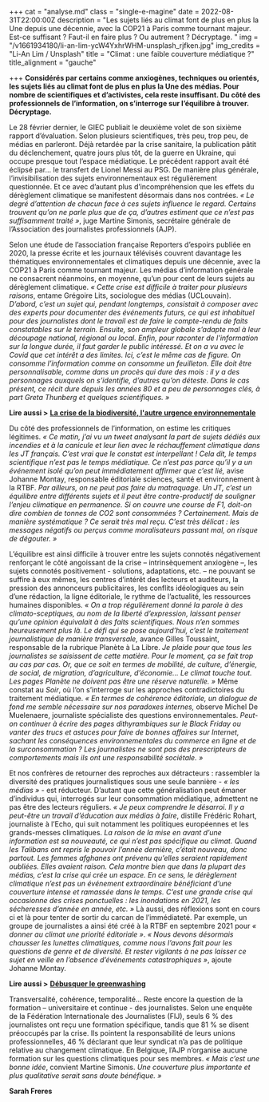 +++
cat = "analyse.md"
class = "single-e-magine"
date = 2022-08-31T22:00:00Z
description = "Les sujets liés au climat font de plus en plus la Une depuis une décennie, avec la COP21 à Paris comme tournant majeur. Est-ce suffisant ? Faut-il en faire plus ? Ou autrement ? Décryptage. "
img = "/v1661934180/li-an-lim-ycW4YxhrWHM-unsplash_rjfken.jpg"
img_credits = "Li-An Lim / Unsplash"
title = "Climat : une faible couverture médiatique ?"
title_alignment = "gauche"

+++
**Considérés par certains comme anxiogènes, techniques ou orientés, les sujets liés au climat font de plus en plus la Une des médias. Pour nombre de scientifiques et d’activistes, cela reste insuffisant. Du côté des professionnels de l’information, on s’interroge sur l’équilibre à trouver. Décryptage.**

Le 28 février dernier, le GIEC publiait le deuxième volet de son sixième rapport d’évaluation. Selon plusieurs scientifiques, très peu, trop peu, de médias en parleront. Déjà retardée par la crise sanitaire, la publication pâtit du déclenchement, quatre jours plus tôt, de la guerre en Ukraine, qui occupe presque tout l’espace médiatique. Le précédent rapport avait été éclipsé par... le transfert de Lionel Messi au PSG. De manière plus générale, l’invisibilisation des sujets environnementaux est régulièrement questionnée. Et ce avec d’autant plus d’incompréhension que les effets du dérèglement climatique se manifestent désormais dans nos contrées. _« Le degré d’attention de chacun face à ces sujets influence le regard. Certains trouvent qu’on ne parle plus que de ça, d’autres estiment que ce n’est pas suffisamment traité »_, juge Martine Simonis, secrétaire générale de l’Association des journalistes professionnels (AJP).

Selon une étude de l’association française Reporters d’espoirs publiée en 2020, la presse écrite et les journaux télévisés couvrent davantage les thématiques environnementales et climatiques depuis une décennie, avec la COP21 à Paris comme tournant majeur. Les médias d’information générale ne consacrent néanmoins, en moyenne, qu’un pour cent de leurs sujets au dérèglement climatique. _« Cette crise est difficile à traiter pour plusieurs raisons_, entame Grégoire Lits, sociologue des médias (UCLouvain). _D’abord, c’est un sujet qui, pendant longtemps, consistait à composer avec des experts pour documenter des événements futurs, ce qui est inhabituel pour des journalistes dont le travail est de faire le compte-rendu de faits constatables sur le terrain. Ensuite, son ampleur globale s’adapte mal à leur découpage national, régional ou local. Enfin, pour raconter de l’information sur la longue durée, il faut garder le public intéressé. Et on a vu avec le Covid que cet intérêt a des limites. Ici, c’est le même cas de figure. On consomme l’information comme on consomme un feuilleton. Elle doit être personnalisable, comme dans un procès qui dure des mois : il y a des personnages auxquels on s’identifie, d’autres qu’on déteste. Dans le cas présent, ce récit dure depuis les années 80 et a peu de personnages clés, à part Greta Thunberg et quelques scientifiques. »_

**Lire aussi >** [**La crise de la biodiversité, l'autre urgence environnementale**](https://www.imagine-magazine.com/libre-acces/analyse/crise-de-la-biodiversite-l-autre-urgence-environnementale/)

Du côté des professionnels de l’information, on estime les critiques légitimes. _« Ce matin, j’ai vu un tweet analysant la part de sujets dédiés aux incendies et à la canicule et leur lien avec le réchauffement climatique dans les JT français. C’est vrai que le constat est interpellant ! Cela dit, le temps scientifique n’est pas le temps médiatique. Ce n’est pas parce qu’il y a un événement isolé qu’on peut immédiatement affirmer que c’est lié,_ avise Johanne Montay, responsable éditoriale sciences, santé et environnement à la RTBF. _Par ailleurs, on ne peut pas faire du matraquage. Un JT, c’est un équilibre entre différents sujets et il peut être contre-productif de souligner l’enjeu climatique en permanence. Si on couvre une course de F1, doit-on dire combien de tonnes de CO2 sont consommées ? Certainement. Mais de manière systématique ? Ce serait très mal reçu. C’est très délicat : les messages négatifs ou perçus comme moralisateurs passant mal, on risque de dégouter. »_

L’équilibre est ainsi difficile à trouver entre les sujets connotés négativement renforçant le côté angoissant de la crise – intrinsèquement anxiogène –, les sujets connotés positivement - solutions, adaptations, etc. – ne pouvant se suffire à eux mêmes, les centres d’intérêt des lecteurs et auditeurs, la pression des annonceurs publicitaires, les conflits idéologiques au sein d’une rédaction, la ligne éditoriale, le rythme de l’actualité, les ressources humaines disponibles. _« On a trop régulièrement donné la parole à des climato-sceptiques, au nom de la liberté d’expression, laissant penser qu’une opinion équivalait à des faits scientifiques. Nous n’en sommes heureusement plus là. Le défi qui se pose aujourd’hui, c’est le traitement journalistique de manière transversale,_ avance Gilles Toussaint, responsable de la rubrique Planète à La Libre. _Je plaide pour que tous les journalistes se saisissent de cette matière. Pour le moment, ça se fait trop au cas par cas. Or, que ce soit en termes de mobilité, de culture, d’énergie, de social, de migration, d’agriculture, d’économie… Le climat touche tout. Les pages Planète ne doivent pas être une réserve naturelle. »_ Même constat au _Soir_, où l’on s’interroge sur les approches contradictoires du traitement médiatique. _« En termes de cohérence éditoriale, un dialogue de fond me semble nécessaire sur nos paradoxes internes,_ observe Michel De Muelenaere, journaliste spécialiste des questions environnementales. _Peut-on continuer à écrire des pages dithyrambiques sur le Black Friday ou vanter des trucs et astuces pour faire de bonnes affaires sur Internet, sachant les conséquences environnementales du commerce en ligne et de la surconsommation ? Les journalistes ne sont pas des prescripteurs de comportements mais ils ont une responsabilité sociétale. »_

Et nos confrères de retourner des reproches aux détracteurs : rassembler la diversité des pratiques journalistiques sous une seule bannière - _« les médias »_ - est réducteur. D’autant que cette généralisation peut émaner d’individus qui, interrogés sur leur consommation médiatique, admettent ne pas être des lecteurs réguliers. _« Je peux comprendre le désarroi. Il y a peut-être un travail d’éducation aux médias à faire_, distille Frédéric Rohart, journaliste à l’Echo, qui suit notamment les politiques européennes et les grands-messes climatiques. _La raison de la mise en avant d’une information est sa nouveauté, ce qui n’est pas spécifique au climat. Quand les Talibans ont repris le pouvoir l’année dernière, c’était nouveau, donc partout. Les femmes afghanes ont prévenu qu’elles seraient rapidement oubliées. Elles avaient raison. Cela montre bien que dans la plupart des médias, c’est la crise qui crée un espace. En ce sens, le dérèglement climatique n’est pas un événement extraordinaire bénéficiant d’une couverture intense et ramassée dans le temps. C’est une grande crise qui occasionne des crises ponctuelles : les inondations en 2021, les sécheresses d’année en année, etc. »_ Là aussi, des réflexions sont en cours ci et là pour tenter de sortir du carcan de l’immédiateté. Par exemple, un groupe de journalistes a ainsi été créé à la RTBF en septembre 2021 pour _« donner au climat une priorité éditoriale »_. _« Nous devons désormais chausser les lunettes climatiques, comme nous l’avons fait pour les questions de genre et de diversité. Et rester vigilants à ne pas laisser ce sujet en veille en l’absence d’événements catastrophiques »_, ajoute Johanne Montay.

**Lire aussi >** [**Débusquer le greenwashing**]( "https://www.imagine-magazine.com/libre-acces/interview/debusquer-le-greenwashing/")

Transversalité, cohérence, temporalité… Reste encore la question de la formation – universitaire et continue - des journalistes. Selon une enquête de la Fédération Internationale des Journalistes (FIJ), seuls 6 % des journalistes ont reçu une formation spécifique, tandis que 81 % se disent préoccupés par la crise. Ils pointent la responsabilité de leurs unions professionnelles, 46 % déclarant que leur syndicat n’a pas de politique relative au changement climatique. En Belgique, l’AJP n’organise aucune formation sur les questions climatiques pour ses membres. _« Mais c’est une bonne idée_, convient Martine Simonis. _Une couverture plus importante et plus qualitative serait sans doute bénéfique. »_

**Sarah Freres**